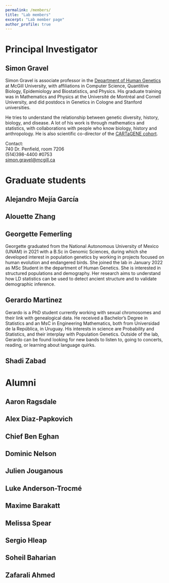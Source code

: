 ```yaml
---
permalink: /members/
title: "Lab members"
excerpt: "Lab member page"
author_profile: true
---
```


# Principal Investigator

## Simon Gravel <a href="https://github.com/sgravel"><i class="fab fa-fw fa-github zoom" aria-hidden="true"></i></a>  <a href="https://ecoevo.social/@SFGravel"><i class="fab fa-fw fa-mastodon zoom" aria-hidden="true"></i></a> <a href="https://twitter.com/SFGravel"><i class="fab fa-fw fa-twitter zoom" aria-hidden="true"></i></a>

Simon Gravel is associate professor in the [Department of Human Genetics](https://www.mcgill.ca/humangenetics/) at McGill University, with affiliations in Computer Science, Quantitive Biology, Epidemiology and Biostatistics, and Physics. His graduate training was in Mathematics and Physics at the Université de Montréal and Cornell University, and did postdocs in Genetics in Cologne and Stanford universities. 

He tries to understand the relationship between genetic diversity, history, biology, and disease. A lot of his work is through mathematics and statistics, with collaborations with people who know biology, history and anthropology. He is also scientific co-director of the [CARTaGENE cohort](https://cartagene.qc.ca/).

Contact:  
740 Dr. Penfield, room 7206  
(514)398-4400 #0753  
simon.gravel@mcgill.ca






# Graduate students

## Alejandro Mejía García <a href="https://github.com/almejiaga"><i class="fab fa-fw fa-github zoom" aria-hidden="true"></i></a>




## Alouette Zhang <a href="https://github.com/BCFZzw"><i class="fab fa-fw fa-github zoom" aria-hidden="true"></i></a>

## Georgette Femerling <a href="https://github.com/georgette-femerling"><i class="fab fa-fw fa-github zoom" aria-hidden="true"></i></a>

Georgette graduated from the National Autonomous University of Mexico (UNAM) in 2021 with a B.Sc in Genomic Sciences, during which she developed interest in population genetics by working in projects focused on human evolution and endangered birds. She joined the lab in January 2022 as MSc Student in the department of Human Genetics. She is interested in structured populations and demography. Her research aims to understand how LD statistics can be used to detect ancient structure and to validate demographic inference.

## Gerardo Martinez <a href="https://github.com/gerardo-martinez-j"><i class="fab fa-fw fa-github zoom" aria-hidden="true"></i></a>

Gerardo is a PhD student currently working with sexual chromosomes and their link with genealogical data. He received a Bachelor’s Degree in Statistics and an MsC in Engineering Mathematics, both from Universidad de la República, in Uruguay. His interests in science are Probability and Statistics, and their interplay with Population Genetics. Outside of the lab, Gerardo can be found looking for new bands to listen to, going to concerts, reading, or learning about language quirks.

## Shadi Zabad <a href="https://github.com/shz9"><i class="fab fa-fw fa-github zoom" aria-hidden="true"></i></a>

# Alumni


## Aaron Ragsdale <a href="https://github.com/apragsdale"><i class="fab fa-fw fa-github zoom" aria-hidden="true"></i></a>

## Alex Diaz-Papkovich <a href="https://github.com/diazale"><i class="fab fa-fw fa-github zoom" aria-hidden="true"></i></a>

## Chief Ben Eghan

## Dominic Nelson

## Julien Jouganous

## Luke Anderson-Trocmé <a href="https://github.com/LukeAndersonTrocme"><i class="fab fa-fw fa-github zoom" aria-hidden="true"></i></a> <a href="https://twitter.com/LukeAnderTroc"><i class="fab fa-fw fa-twitter zoom" aria-hidden="true"></i></a>

## Maxime Barakatt 

## Melissa Spear

## Sergio Hleap

## Soheil Baharian

## Zafarali Ahmed
